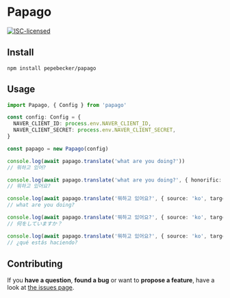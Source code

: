 # Papago

[![ISC-licensed](https://img.shields.io/github/license/pepebecker/papago.svg)](https://choosealicense.com/licenses/isc/)

## Install

```shell
npm install pepebecker/papago
```

## Usage

```ts
import Papago, { Config } from 'papago'

const config: Config = {
  NAVER_CLIENT_ID: process.env.NAVER_CLIENT_ID,
  NAVER_CLIENT_SECRET: process.env.NAVER_CLIENT_SECRET,
}

const papago = new Papago(config)

console.log(await papago.translate('what are you doing?'))
// 뭐하고 있어?

console.log(await papago.translate('what are you doing?', { honorific: true }))
// 뭐하고 있어요?

console.log(await papago.translate('뭐하고 있어요?', { source: 'ko', target: 'en' }))
// what are you doing?

console.log(await papago.translate('뭐하고 있어요?', { source: 'ko', target: 'ja' }))
// 何をしていますか？

console.log(await papago.translate('뭐하고 있어요?', { source: 'ko', target: 'es' }))
// ¿qué estás haciendo?
```

## Contributing

If you **have a question**, **found a bug** or want to **propose a feature**, have a look at [the issues page](https://github.com/pepebecker/papago/issues).
